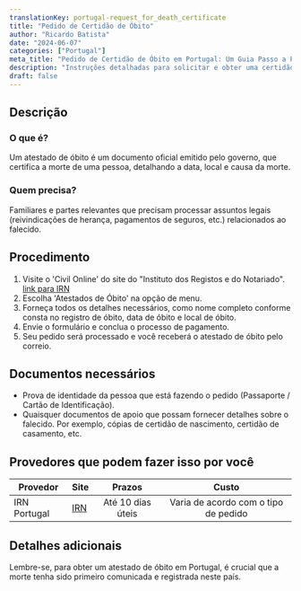 ```yaml
---
translationKey: portugal-request_for_death_certificate
title: "Pedido de Certidão de Óbito"
author: "Ricardo Batista"
date: "2024-06-07"
categories: ["Portugal"]
meta_title: "Pedido de Certidão de Óbito em Portugal: Um Guia Passo a Passo"
description: "Instruções detalhadas para solicitar e obter uma certidão de óbito em Portugal."
draft: false
---
```


## Descrição
### O que é?
Um atestado de óbito é um documento oficial emitido pelo governo, que certifica a morte de uma pessoa, detalhando a data, local e causa da morte.

### Quem precisa?
Familiares e partes relevantes que precisam processar assuntos legais (reivindicações de herança, pagamentos de seguros, etc.) relacionados ao falecido.

## Procedimento

1. Visite o 'Civil Online' do site do "Instituto dos Registos e do Notariado". [link para IRN](https://www.irn.mj.pt/)
2. Escolha 'Atestados de Óbito' na opção de menu.
3. Forneça todos os detalhes necessários, como nome completo conforme consta no registro de óbito, data de óbito e local de óbito.
4. Envie o formulário e conclua o processo de pagamento.
5. Seu pedido será processado e você receberá o atestado de óbito pelo correio.

## Documentos necessários

- Prova de identidade da pessoa que está fazendo o pedido (Passaporte / Cartão de Identificação).
- Quaisquer documentos de apoio que possam fornecer detalhes sobre o falecido. Por exemplo, cópias de certidão de nascimento, certidão de casamento, etc.

## Provedores que podem fazer isso por você

| Provedor            |     Site                |     Prazos    |       Custo           |
| --------------- | ------------------- |  :-------------: | :-------------: |
| IRN Portugal  |  [IRN](https://www.irn.mj.pt/)  | Até 10 dias úteis | Varia de acordo com o tipo de pedido |

## Detalhes adicionais
Lembre-se, para obter um atestado de óbito em Portugal, é crucial que a morte tenha sido primeiro comunicada e registrada neste país.